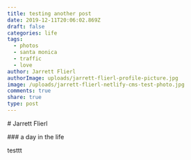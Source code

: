 ```yaml
---
title: testing another post
date: 2019-12-11T20:06:02.869Z
draft: false
categories: life
tags:
  - photos
  - santa monica
  - traffic
  - love
author: Jarrett Flierl
authorImage: uploads/jarrett-flierl-profile-picture.jpg
image: /uploads/jarrett-flierl-netlify-cms-test-photo.jpg
comments: true
share: true
type: post
---
```

\# Jarrett Flierl

\### a day in the life



testtt
